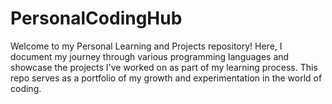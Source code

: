 # PersonalCodingHub
Welcome to my Personal Learning and Projects repository! Here, I document my journey through various programming languages and showcase the projects I've worked on as part of my learning process. This repo serves as a portfolio of my growth and experimentation in the world of coding.
